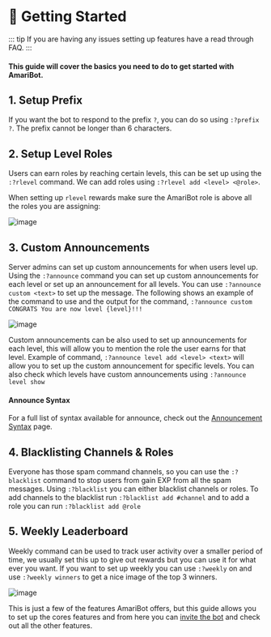 # 🚀 Getting Started

::: tip
If you are having any issues setting up features have a read through FAQ.
:::

#### This guide will cover the basics you need to do to get started with AmariBot.

## 1. Setup Prefix

If you want the bot to respond to the prefix `?`, you can do so using `:?prefix ?`. The prefix cannot be longer than 6 characters.

## 2. Setup Level Roles

Users can earn roles by reaching certain levels, this can be set up using the `:?rlevel` command. We can add roles using `:?rlevel add <level> <@role>`.

When setting up `rlevel` rewards make sure the AmariBot role is above all the roles you are assigning:

![image](/levelRoles.png "Level Roles")

## 3. Custom Announcements

Server admins can set up custom announcements for when users level up. Using the `:?announce` command you can set up custom announcements for each level or set up an announcement for all levels. You can use `:?announce custom <text>` to set up the message. The following shows an example of the command to use and the output for the command, `:?announce custom CONGRATS You are now level {level}!!!`

![image](/levelup.avif "Level Up")

Custom announcements can be also used to set up announcements for each level, this will allow you to mention the role the user earns for that level. Example of command, `:?announce level add <level> <text>` will allow you to set up the custom announcement for specific levels. You can also check which levels have custom announcements using `:?announce level show`

#### Announce Syntax

For a full list of syntax available for announce, check out the [Announcement Syntax](/features/announcements.html#variables) page.

## 4. Blacklisting Channels & Roles

Everyone has those spam command channels, so you can use the `:?blacklist` command to stop users from gain EXP from all the spam messages. Using `:?blacklist` you can either blacklist channels or roles. To add channels to the blacklist run `:?blacklist add #channel` and to add a role you can run `:?blacklist add @role`

## 5. Weekly Leaderboard

Weekly command can be used to track user activity over a smaller period of time, we usually set this up to give out rewards but you can use it for what ever you want. If you want to set up weekly you can use `:?weekly` on and use `:?weekly winners` to get a nice image of the top 3 winners.

![image](/weeklyWinners.avif "Leaderboard")

This is just a few of the features AmariBot offers, but this guide allows you to set up the cores features and from here you can [invite the bot](https://amaribot.com/invite) and check out all the other features.
